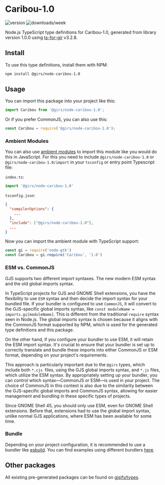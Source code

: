 
# Caribou-1.0

![version](https://img.shields.io/npm/v/@girs/node-caribou-1.0)
![downloads/week](https://img.shields.io/npm/dw/@girs/node-caribou-1.0)


Node.js TypeScript type definitions for Caribou-1.0, generated from library version 1.0.0 using [ts-for-gir](https://github.com/gjsify/ts-for-gir) v3.2.8.


## Install

To use this type definitions, install them with NPM:
```bash
npm install @girs/node-caribou-1.0
```

## Usage

You can import this package into your project like this:
```ts
import Caribou from '@girs/node-caribou-1.0';
```

Or if you prefer CommonJS, you can also use this:
```ts
const Caribou = require('@girs/node-caribou-1.0');
```

### Ambient Modules

You can also use [ambient modules](https://github.com/gjsify/ts-for-gir/tree/main/packages/cli#ambient-modules) to import this module like you would do this in JavaScript.
For this you need to include `@girs/node-caribou-1.0` or `@girs/node-caribou-1.0/import` in your `tsconfig` or entry point Typescript file:

`index.ts`:
```ts
import '@girs/node-caribou-1.0'
```

`tsconfig.json`:
```json
{
  "compilerOptions": {
    ...
  },
  "include": ["@girs/node-caribou-1.0"],
  ...
}
```

Now you can import the ambient module with TypeScript support: 

```ts
const gi = require('node-gtk')
const Caribou = gi.require('Caribou', '1.0')
```



### ESM vs. CommonJS

GJS supports two different import syntaxes. The new modern ESM syntax and the old global imports syntax.

In TypeScript projects for GJS and GNOME Shell extensions, you have the flexibility to use `ESM` syntax and then decide the import syntax for your bundled file. If your bundler is configured to use `CommonJS`, it will convert to the GJS-specific global imports syntax, like `const moduleName = imports.gi[moduleName]`. This is different from the traditional `require` syntax seen in Node.js. The global imports syntax is chosen because it aligns with the CommonJS format supported by NPM, which is used for the generated type definitions and this package.

On the other hand, if you configure your bundler to use ESM, it will retain the ESM import syntax. It's crucial to ensure that your bundler is set up to correctly translate and bundle these imports into either CommonJS or ESM format, depending on your project's requirements.

This approach is particularly important due to the `@girs` types, which include both `*.cjs `files, using the GJS global imports syntax, and `*.js` files, which utilize the ESM syntax. By appropriately setting up your bundler, you can control which syntax—CommonJS or ESM—is used in your project. The choice of CommonJS in this context is also due to the similarity between the GJS-specific global imports and CommonJS syntax, allowing for easier management and bundling in these specific types of projects.

Since GNOME Shell 45, you should only use ESM, even for GNOME Shell extensions. Before that, extensions had to use the global import syntax, unlike normal GJS applications, where ESM has been available for some time.

### Bundle

Depending on your project configuration, it is recommended to use a bundler like [esbuild](https://esbuild.github.io/). You can find examples using different bundlers [here](https://github.com/gjsify/ts-for-gir/tree/main/examples).

## Other packages

All existing pre-generated packages can be found on [gjsify/types](https://github.com/gjsify/types).

